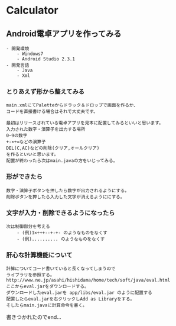 # Calculator

## Android電卓アプリを作ってみる
 
	- 開発環境
		- Windows7
		- Android Studio 2.3.1
	- 開発言語
		- Java
		- Xml



### とりあえず形から整えてみる
	main.xmlにてPaletteからドラック＆ドロップで画面を作るか、
	コードを直接書ける場合はそれで大丈夫です。

	最初はリリースされている電卓アプリを見本に配置してみるといいと思います。
	入力された数字・演算子を出力する場所
	0~9の数字
	+-×÷=などの演算子
	DEL(C,AC)などの削除(クリア,オールクリア)
	を作るといいと思います。
	配置が終わったら次はmain.javaの方をいじってみる。

### 形ができたら 
	数字・演算子ボタンを押したら数字が出力されるようにする。
	削除ボタンを押したら入力した文字が消えるようににする。

### 文字が入力・削除できるようになったら
	次は制御部分を考える
		- (例)1×÷++--+-+- のようなものをなくす
		- (例).......... のようなものをなくす
### 肝心な計算機能について
	計算についてコード書いていると長くなってしまうので
	ライブラリを参照する。
	http://www.ne.jp/asahi/hishidama/home/tech/soft/java/eval.html
	ここからeval.jarをダウンロードする。
	ダウンロードしたeval.jarを app/libs/eval.jar のように配置する
	配置したらeval.jarを右クリックしAdd as Libraryをする。
	そしたらmain.javaに計算命令を書く。

書きつかれたのでend...